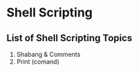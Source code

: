 # Shell Scripting
## List of Shell Scripting Topics
1. Shabang & Comments
2. Print                (comand)